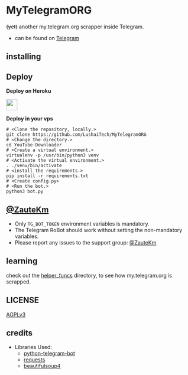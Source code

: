 # MyTelegramORG

~~(yet)~~ another my.telegram.org scrapper inside Telegram.

- can be found on [Telegram](https://telegram.dog/useTGzKBot)

## installing

## Deploy 

<b>Deploy on Heroku</b>
<p align="left">
  <a href="https://heroku.com/deploy?template=https://github.com/LushaiTech/MyTelegramORG">
     <img height="30px" src="https://img.shields.io/badge/Deploy%20To%20Heroku-blueviolet?style=for-the-badge&logo=heroku">
  </a>
</p>

<b>Deploy in your vps</b>
```
# <Clone the repository, locally.>
git clone https://github.com/LushaiTech/MyTelegramORG
# <Change the directory.>
cd YouTube-Downloader
# <Create a virtual environment.>
virtualenv -p /usr/bin/python3 venv
# <Activate the virtual environment.>
. ./venv/bin/activate
# <install the requirements.>
pip install -r requirements.txt
# <Create config.py>
# <Run the bot.>
python3 bot.py
```

## [@ZauteKm](https://telegram.dog/helpLushaiTech)

- Only `TG_BOT_TOKEN` environment variables is mandatory.
- The Telegram RoBot should work without setting the non-mandatory variables.
- Please report any issues to the support group: [@ZauteKm](https://t.me/joinchat/qvArnd0aDlkzNjM1)


## learning

check out the [helper_funcs](https://github.com/LushaiTech/MyTelegramORG/tree/master/helper_funcs) directory, to see how my.telegram.org is scrapped.

## LICENSE
[AGPLv3](https://github.com/LushaiTech/MyTelegramORG/tree/master/LICENSE)

## credits

- Libraries Used:
  - [python-telegram-bot](https://github.com/python-telegram-bot/python-telegram-bot)
  - [requests](https://github.com/psf/requests)
  - [beautifulsoup4](https://pypi.org/project/beautifulsoup4)
